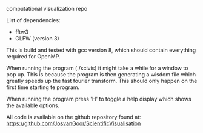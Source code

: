 computational visualization repo

List of dependencies:
* fftw3
* GLFW (version 3)

This is build and tested with gcc version 8, which should contain everything required for OpenMP.

When running the program (./scivis) it might take a while for a window to pop up. This is because the program is then generating a wisdom file which greatly speeds up the fast fourier transform. This should only happen on the first time starting te program.

When running the program press 'H' to toggle a help display which shows the available options.

All code is available on the github repository found at:
https://github.com/JosvanGoor/ScientificVisualisation